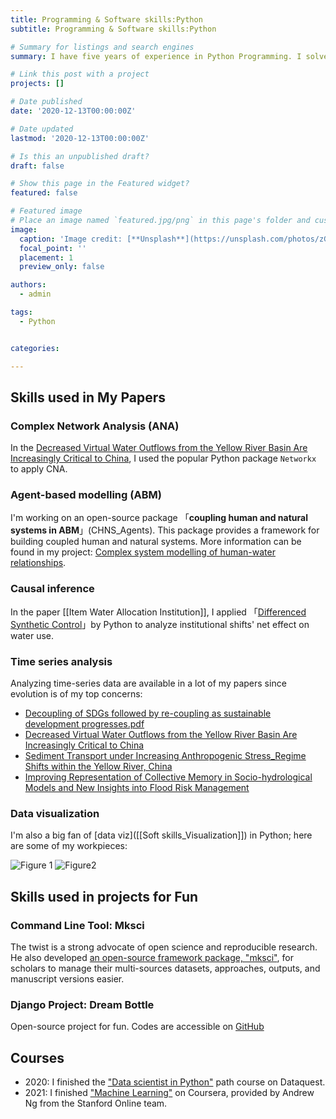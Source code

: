 ```yaml
---
title: Programming & Software skills:Python
subtitle: Programming & Software skills:Python 

# Summary for listings and search engines
summary: I have five years of experience in Python Programming. I solve daily from small projects for fun to full projects for papers. I master 

# Link this post with a project
projects: []

# Date published
date: '2020-12-13T00:00:00Z'

# Date updated
lastmod: '2020-12-13T00:00:00Z'

# Is this an unpublished draft?
draft: false

# Show this page in the Featured widget?
featured: false

# Featured image
# Place an image named `featured.jpg/png` in this page's folder and customize its options here.
image:
  caption: 'Image credit: [**Unsplash**](https://unsplash.com/photos/zGuBURGGmdY)'
  focal_point: ''
  placement: 1
  preview_only: false

authors:
  - admin

tags:
  - Python


categories:

---
```


## Skills used in My Papers

### Complex Network Analysis (ANA)
In the [Decreased Virtual Water Outflows from the Yellow River Basin Are Increasingly Critical to China](/publication/paper4/), I used the popular Python package `Networkx` to apply CNA. 

### Agent-based modelling (ABM)
I'm working on an open-source package 「**coupling human and natural systems in ABM**」(CHNS_Agents). This package provides a framework for building coupled human and natural systems. More information can be found in my project: [Complex system modelling of human-water relationships](/project/project2/).

### Causal inference
In the paper [[Item Water Allocation Institution]], I applied 「[Differenced Synthetic Control](https://www.aeaweb.org/articles?id=10.1257/aer.20190159)」by Python to analyze institutional shifts' net effect on water use. 

### Time series analysis
Analyzing time-series data are available in a lot of my papers since evolution is of my top concerns: 
- [Decoupling of SDGs followed by re-coupling as sustainable development progresses.pdf](/recent-publications/paper3/)
- [Decreased Virtual Water Outflows from the Yellow River Basin Are Increasingly Critical to China](/publication/paper4/)
- [Sediment Transport under Increasing Anthropogenic Stress_Regime Shifts within the Yellow River, China](/publication/paper10/)
- [Improving Representation of Collective Memory in Socio-hydrological Models and New Insights into Flood Risk Management](/publication/paper8/)

### Data visualization
I'm also a big fan of [data viz]([[Soft skills_Visualization]]) in Python; here are some of my workpieces:

![Figure 1](https://songshgeo-picgo-1302043007.cos.ap-beijing.myqcloud.com/uPic/index.jpg)
![Figure2](https://songshgeo-picgo-1302043007.cos.ap-beijing.myqcloud.com/uPic/Kb4REu.jpg)
## Skills used in projects for Fun

### Command Line Tool: Mksci
The twist is a strong advocate of open science and reproducible research. He also developed [an open-source framework package, "mksci"](#), for scholars to manage their multi-sources datasets, approaches, outputs, and manuscript versions easier. 

### Django Project: Dream Bottle
Open-source project for fun. Codes are accessible on [GitHub](https://github.com/SongshGeo/dream_bottle)

## Courses
- 2020: I finished the ["Data scientist in Python"](https://app.dataquest.io/learning-path) path course on Dataquest.
- 2021: I finished ["Machine Learning"](https://www.coursera.org/learn/machine-learning-course/home/welcome) on Coursera, provided by Andrew Ng from the Stanford Online team. 
